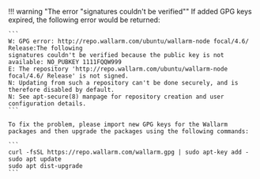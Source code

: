 !!! warning "The error "signatures couldn't be verified""
    If added GPG keys expired, the following error would be returned:

    ```
    W: GPG error: http://repo.wallarm.com/ubuntu/wallarm-node focal/4.6/ Release:The following
    signatures couldn't be verified because the public key is not available: NO_PUBKEY 1111FQQW999
    E: The repository 'http://repo.wallarm.com/ubuntu/wallarm-node focal/4.6/ Release' is not signed.
    N: Updating from such a repository can't be done securely, and is therefore disabled by default.
    N: See apt-secure(8) manpage for repository creation and user configuration details.
    ```

    To fix the problem, please import new GPG keys for the Wallarm packages and then upgrade the packages using the following commands:

    ```
    curl -fsSL https://repo.wallarm.com/wallarm.gpg | sudo apt-key add -
    sudo apt update
    sudo apt dist-upgrade
    ```
